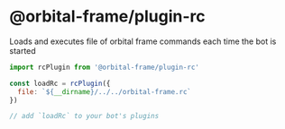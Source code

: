 # @orbital-frame/plugin-rc
Loads and executes file of orbital frame commands each time the bot is started

```js
import rcPlugin from '@orbital-frame/plugin-rc'

const loadRc = rcPlugin({
  file: `${__dirname}/../../orbital-frame.rc`
})

// add `loadRc` to your bot's plugins
```
